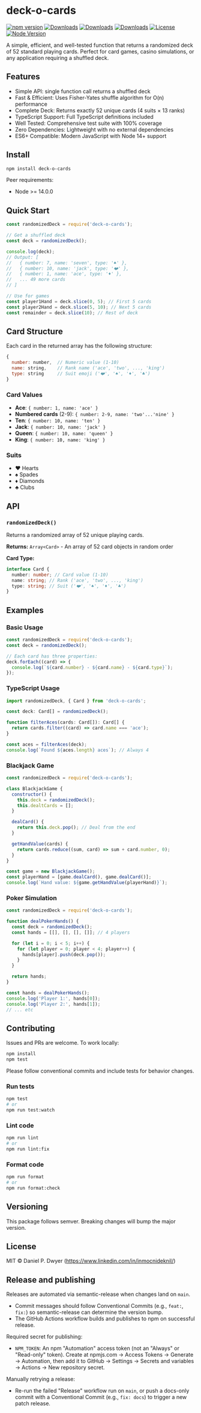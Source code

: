 # deck-o-cards

[![npm version](https://img.shields.io/npm/v/deck-o-cards.svg)](https://www.npmjs.com/package/deck-o-cards)
[![Downloads](https://img.shields.io/npm/dm/deck-o-cards.svg)](https://www.npmjs.com/package/deck-o-cards)
[![Downloads](https://img.shields.io/npm/dt/deck-o-cards.svg)](https://www.npmjs.com/package/deck-o-cards)
[![Downloads](https://img.shields.io/npm/dw/deck-o-cards.svg)](https://www.npmjs.com/package/deck-o-cards)
[![License](https://img.shields.io/npm/l/deck-o-cards.svg)](LICENSE)
[![Node Version](https://img.shields.io/node/v/deck-o-cards.svg)](https://nodejs.org/)

A simple, efficient, and well-tested function that returns a randomized deck of 52 standard playing cards. Perfect for card games, casino simulations, or any application requiring a shuffled deck.

## Features

- Simple API: single function call returns a shuffled deck
- Fast & Efficient: Uses Fisher-Yates shuffle algorithm for O(n) performance
- Complete Deck: Returns exactly 52 unique cards (4 suits × 13 ranks)
- TypeScript Support: Full TypeScript definitions included
- Well Tested: Comprehensive test suite with 100% coverage
- Zero Dependencies: Lightweight with no external dependencies
- ES6+ Compatible: Modern JavaScript with Node 14+ support

## Install

```bash
npm install deck-o-cards
```

Peer requirements:

- Node >= 14.0.0

## Quick Start

```javascript
const randomizedDeck = require('deck-o-cards');

// Get a shuffled deck
const deck = randomizedDeck();

console.log(deck);
// Output: [
//   { number: 7, name: 'seven', type: '♠️' },
//   { number: 10, name: 'jack', type: '❤️' },
//   { number: 1, name: 'ace', type: '♦️' },
//   ... 49 more cards
// ]

// Use for games
const player1Hand = deck.slice(0, 5); // First 5 cards
const player2Hand = deck.slice(5, 10); // Next 5 cards
const remainder = deck.slice(10); // Rest of deck
```

## Card Structure

Each card in the returned array has the following structure:

```javascript
{
  number: number,  // Numeric value (1-10)
  name: string,    // Rank name ('ace', 'two', ..., 'king')
  type: string     // Suit emoji ('❤️', '♠️', '♦️', '♣️')
}
```

### Card Values

- **Ace**: `{ number: 1, name: 'ace' }`
- **Numbered cards** (2-9): `{ number: 2-9, name: 'two'...'nine' }`
- **Ten**: `{ number: 10, name: 'ten' }`
- **Jack**: `{ number: 10, name: 'jack' }`
- **Queen**: `{ number: 10, name: 'queen' }`
- **King**: `{ number: 10, name: 'king' }`

### Suits

- ❤️ Hearts
- ♠️ Spades
- ♦️ Diamonds
- ♣️ Clubs

## API

### `randomizedDeck()`

Returns a randomized array of 52 unique playing cards.

**Returns:** `Array<Card>` - An array of 52 card objects in random order

**Card Type:**

```typescript
interface Card {
  number: number; // Card value (1-10)
  name: string; // Rank ('ace', 'two', ..., 'king')
  type: string; // Suit ('❤️', '♠️', '♦️', '♣️')
}
```

## Examples

### Basic Usage

```javascript
const randomizedDeck = require('deck-o-cards');
const deck = randomizedDeck();

// Each card has three properties:
deck.forEach((card) => {
  console.log(`${card.number} - ${card.name} - ${card.type}`);
});
```

### TypeScript Usage

```typescript
import randomizedDeck, { Card } from 'deck-o-cards';

const deck: Card[] = randomizedDeck();

function filterAces(cards: Card[]): Card[] {
  return cards.filter((card) => card.name === 'ace');
}

const aces = filterAces(deck);
console.log(`Found ${aces.length} aces`); // Always 4
```

### Blackjack Game

```javascript
const randomizedDeck = require('deck-o-cards');

class BlackjackGame {
  constructor() {
    this.deck = randomizedDeck();
    this.dealtCards = [];
  }

  dealCard() {
    return this.deck.pop(); // Deal from the end
  }

  getHandValue(cards) {
    return cards.reduce((sum, card) => sum + card.number, 0);
  }
}

const game = new BlackjackGame();
const playerHand = [game.dealCard(), game.dealCard()];
console.log(`Hand value: ${game.getHandValue(playerHand)}`);
```

### Poker Simulation

```javascript
const randomizedDeck = require('deck-o-cards');

function dealPokerHands() {
  const deck = randomizedDeck();
  const hands = [[], [], [], []]; // 4 players

  for (let i = 0; i < 5; i++) {
    for (let player = 0; player < 4; player++) {
      hands[player].push(deck.pop());
    }
  }

  return hands;
}

const hands = dealPokerHands();
console.log('Player 1:', hands[0]);
console.log('Player 2:', hands[1]);
// ... etc
```

## Contributing

Issues and PRs are welcome. To work locally:

```bash
npm install
npm test
```

Please follow conventional commits and include tests for behavior changes.

### Run tests

```bash
npm test
# or
npm run test:watch
```

### Lint code

```bash
npm run lint
# or
npm run lint:fix
```

### Format code

```bash
npm run format
# or
npm run format:check
```

## Versioning

This package follows semver. Breaking changes will bump the major version.

## License

MIT © Daniel P. Dwyer (https://www.linkedin.com/in/inmocnideknil/)

## Release and publishing

Releases are automated via semantic-release when changes land on `main`.

- Commit messages should follow Conventional Commits (e.g., `feat:`, `fix:`) so semantic-release can determine the version bump.
- The GitHub Actions workflow builds and publishes to npm on successful release.

Required secret for publishing:

- `NPM_TOKEN`: An npm "Automation" access token (not an "Always" or "Read-only" token). Create at npmjs.com → Access Tokens → Generate → Automation, then add it to GitHub → Settings → Secrets and variables → Actions → New repository secret.

Manually retrying a release:

- Re-run the failed "Release" workflow run on `main`, or push a docs-only commit with a Conventional Commit (e.g., `fix: docs`) to trigger a new patch release.
